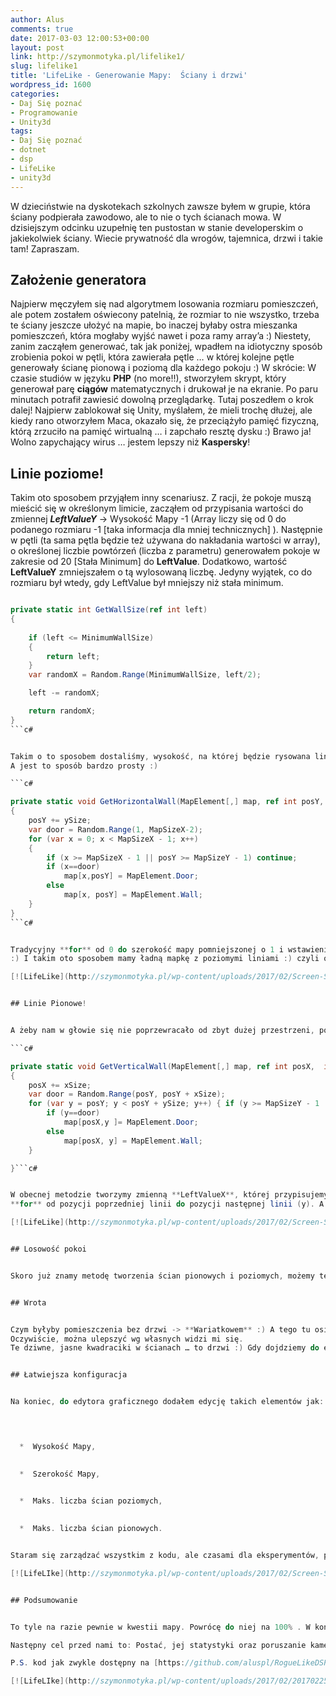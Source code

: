 ```yaml
---
author: Alus
comments: true
date: 2017-03-03 12:00:53+00:00
layout: post
link: http://szymonmotyka.pl/lifelike1/
slug: lifelike1
title: 'LifeLike - Generowanie Mapy:  Ściany i drzwi'
wordpress_id: 1600
categories:
- Daj Się poznać
- Programowanie
- Unity3d
tags:
- Daj Się poznać
- dotnet
- dsp
- LifeLike
- unity3d
---
```


W dzieciństwie na dyskotekach szkolnych zawsze byłem w grupie, która ściany podpierała zawodowo, ale to nie o tych ścianach mowa. W dzisiejszym odcinku uzupełnię ten pustostan w stanie developerskim o jakiekolwiek ściany. Wiecie prywatność dla wrogów, tajemnica, drzwi i takie tam! Zapraszam. <!-- more -->


## Założenie generatora


Najpierw męczyłem się nad algorytmem losowania rozmiaru pomieszczeń, ale potem zostałem oświecony patelnią, że rozmiar to nie wszystko, trzeba te ściany jeszcze ułożyć na mapie, bo inaczej byłaby ostra mieszanka pomieszczeń, która mogłaby wyjść nawet i poza ramy array’a :) Niestety, zanim zacząłem generować, tak jak poniżej, wpadłem na idiotyczny sposób zrobienia pokoi w pętli, która zawierała pętle … w której kolejne pętle generowały ścianę pionową i poziomą dla każdego pokoju :)
W skrócie: W czasie studiów w języku **PHP** (no more!!), stworzyłem skrypt, który generował parę **ciągów** matematycznych i drukował je na ekranie. Po paru minutach potrafił zawiesić dowolną przeglądarkę. Tutaj poszedłem o krok dalej! Najpierw zablokował się Unity, myślałem, że mieli trochę dłużej, ale kiedy rano otworzyłem Maca, okazało się, że przeciążyło pamięć fizyczną, którą zrzuciło na pamięć wirtualną … i zapchało resztę dysku :) Brawo ja! Wolno zapychający wirus … jestem lepszy niż **Kaspersky**!


## Linie poziome!


Takim oto sposobem przyjąłem inny scenariusz.
Z racji, że pokoje muszą mieścić się w określonym limicie, zacząłem od przypisania wartości do zmiennej ***LeftValueY*** -> Wysokość Mapy -1 (Array liczy się od 0 do podanego rozmiaru -1 [taka informacja dla mniej technicznych] ).
Następnie w pętli (ta sama pętla będzie też używana do nakładania wartości w array), o określonej liczbie powtórzeń (liczba z parametru) generowałem pokoje w zakresie od 20 [Stała Minimum] do **LeftValue**. Dodatkowo, wartość **LeftValueY** zmniejszałem o tą wylosowaną liczbę. Jedyny wyjątek, co do rozmiaru był wtedy, gdy LeftValue był mniejszy niż stała minimum.

```c# 

private static int GetWallSize(ref int left)
{
  
    if (left <= MinimumWallSize)
    {
        return left;
    }
    var randomX = Random.Range(MinimumWallSize, left/2);

    left -= randomX;

    return randomX;
}
```c# 


Takim o to sposobem dostaliśmy, wysokość, na której będzie rysowana linia pozioma.
A jest to sposób bardzo prosty :)

```c# 

private static void GetHorizontalWall(MapElement[,] map, ref int posY, int ySize)
{
    posY += ySize;
    var door = Random.Range(1, MapSizeX-2);
    for (var x = 0; x < MapSizeX - 1; x++)
    {
        if (x >= MapSizeX - 1 || posY >= MapSizeY - 1) continue;
        if (x==door)
            map[x,posY] = MapElement.Door;
        else
            map[x, posY] = MapElement.Wall;
    }
}
```c# 


Tradycyjny **for** od 0 do szerokość mapy pomniejszonej o 1 i wstawienie elementu ściany na określonej pozycji.
:) I takim oto sposobem mamy ładną mapkę z poziomymi liniami :) czyli określoną liczbę poziomów. :)

[![LifeLike](http://szymonmotyka.pl/wp-content/uploads/2017/02/Screen-Shot-2017-02-26-at-19.57.10-785x490.png)](http://szymonmotyka.pl/wp-content/uploads/2017/02/Screen-Shot-2017-02-26-at-19.57.10.png) Ściany Poziome


## Linie Pionowe!


A żeby nam w głowie się nie poprzewracało od zbyt dużej przestrzeni, podzielimy każde “piętro” na mniejsze pokoiki. Procedura generowania ścian pionowych nie różni się niemal w ogóle od procedur generowania lini poziomych.

```c# 

private static void GetVerticalWall(MapElement[,] map, ref int posX,  int posY, int xSize, int ySize)
{
    posX += xSize;
    var door = Random.Range(posY, posY + xSize);
    for (var y = posY; y < posY + ySize; y++) { if (y >= MapSizeY - 1 || posX >= MapSizeX - 1) continue;
        if (y==door)
            map[posX,y ]= MapElement.Door;
        else
            map[posX, y] = MapElement.Wall;
    }

}```c# 


W obecnej metodzie tworzymy zmienną **LeftValueX**, której przypisujemy wartość równą szerokości mapy pomniejszoną o 1. Wartość ta będzie się resetować przy każdym poziomie. W pętli wewnątrz procedury, mamy tę samą metodę, co wcześniej(**GetWallSize**) i zmniejszamy **LeftValueX**, generując określoną ilość ścian o losowych wymiarach. Różnica następuje jednak w nakładaniu tych linii na mapę. Tutaj pod uwagę bierzemy **Wysokość** obecnego poziomu ->
**for** od pozycji poprzedniej linii do pozycji następnej linii (y). A w następnym kroku wstawiamy ścianę z wykorzystaniem Map[pozycja linii pionowej, y] =MapElement.Wall;

[![LifeLike](http://szymonmotyka.pl/wp-content/uploads/2017/02/Screen-Shot-2017-02-26-at-19.57.27-785x490.png)](http://szymonmotyka.pl/wp-content/uploads/2017/02/Screen-Shot-2017-02-26-at-19.57.27.png) Ściany Pionowe - te punkciki to drzwi


## Losowość pokoi


Skoro już znamy metodę tworzenia ścian pionowych i poziomych, możemy teraz albo kontrolować ich ilość, albo pójść w większy element losowości, czyli generowanie ścian pionowych i poziomych :) Wypadałoby, aby była choć jedna ściana pozioma, zatem zakres to (Range(1, Total), co do pionowych - możemy ustalić cienkie korytarze, więc zakres to Range(0, Total). I tak oto, rozstaw pokoi zaskoczyć może nawet i developera :)


## Wrota


Czym byłyby pomieszczenia bez drzwi -> **Wariatkowem** :) A tego tu osiągnąć nie chcemy. Żeby też nie było ich za dużo, ustalmy, że na ścianę poziomą wypada jedna para drzwi, tak samo jak po jednej na każdą pionową . Tak więc, będziemy mieli swobodny dostęp do pokoi na lewo i na prawo, ale już w dół lub w górę trzeba troszkę poszukać, gdyż są tylko jedne na poziom.
Oczywiście, można ulepszyć wg własnych widzi mi się.
Te dziwne, jasne kwadraciki w ścianach … to drzwi :) Gdy dojdziemy do etapu poruszania postaci, a wraz z nią kamery zadbam o detale i większy **ZOOM**.


## Łatwiejsza konfiguracja


Na koniec, do edytora graficznego dodałem edycję takich elementów jak:



 	
  *  Wysokość Mapy,

 	
  *  Szerokość Mapy,

 	
  *  Maks. liczba ścian poziomych,

 	
  *  Maks. liczba ścian pionowych.


Staram się zarządzać wszystkim z kodu, ale czasami dla eksperymentów, pokazów lub zarządzania teksturami, warto posłużyć się edytorem. Tym bardziej, że daje nam on wizualną możliwość ustawienia detali. :)

[![LifeLIke](http://szymonmotyka.pl/wp-content/uploads/2017/02/Screen-Shot-2017-02-25-at-01.24.40-785x499.png)](http://szymonmotyka.pl/wp-content/uploads/2017/02/Screen-Shot-2017-02-25-at-01.24.40.png) Parametry Mapy


## Podsumowanie


To tyle na razie pewnie w kwestii mapy. Powrócę do niej na 100% . W końcu mamy jeszcze dekorację, a nawet i efekty świetlne do dodania, plus jakąś scenografię inną niż szare tło. :)

Następny cel przed nami to: Postać, jej statystyki oraz poruszanie kamerą za postacią…….. !

P.S. kod jak zwykle dostępny na [https://github.com/aluspl/RogueLikeDSP](https://github.com/aluspl/RogueLikeDSP)

[![LifeLIke](http://szymonmotyka.pl/wp-content/uploads/2017/02/20170225_123800.gif)](http://szymonmotyka.pl/wp-content/uploads/2017/02/20170225_123800.gif) Developer Approved It!


